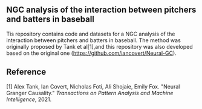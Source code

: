 ## NGC analysis of the interaction between pitchers and batters in baseball

Tis repository contains code and datasets for a NGC analysis of the interaction between pitchers and batters in baseball. The method was originally proposed by Tank et al[1],and this repository was also developed based on the original one (https://github.com/iancovert/Neural-GC). 

## Reference
[1] Alex Tank, Ian Covert, Nicholas Foti, Ali Shojaie, Emily Fox. "Neural Granger Causality." *Transactions on Pattern Analysis and Machine Intelligence*, 2021.
